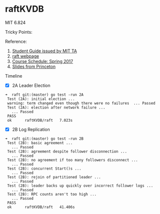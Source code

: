 # raftKVDB
MIT 6.824

Tricky Points:

Reference:
1. [Student Guide issued by MIT TA](https://thesquareplanet.com/blog/students-guide-to-raft/)
2. [raft webpage](https://raft.github.io/)
3. [Course Schedule: Spring 2017](http://nil.csail.mit.edu/6.824/2017/schedule.html)
4. [Slides from Princeton](https://www.cs.princeton.edu/courses/archive/fall16/cos418/index.html)

Timeline
- [x] 2A Leader Election
```
➜  raft git:(master) go test -run 2A
 Test (2A): initial election ...
 warning: term changed even though there were no failures  ... Passed
 Test (2A): election after network failure ...
   ... Passed
 PASS
 ok      raftKVDB/raft   7.023s
```

- [x] 2B Log Replication
```
➜  raft git:(master) go test -run 2B
 Test (2B): basic agreement ...
   ... Passed
 Test (2B): agreement despite follower disconnection ...
   ... Passed
 Test (2B): no agreement if too many followers disconnect ...
   ... Passed
 Test (2B): concurrent Start()s ...
   ... Passed
 Test (2B): rejoin of partitioned leader ...
   ... Passed
 Test (2B): leader backs up quickly over incorrect follower logs ...
   ... Passed
 Test (2B): RPC counts aren't too high ...
   ... Passed
 PASS
 ok      raftKVDB/raft   41.406s
```
